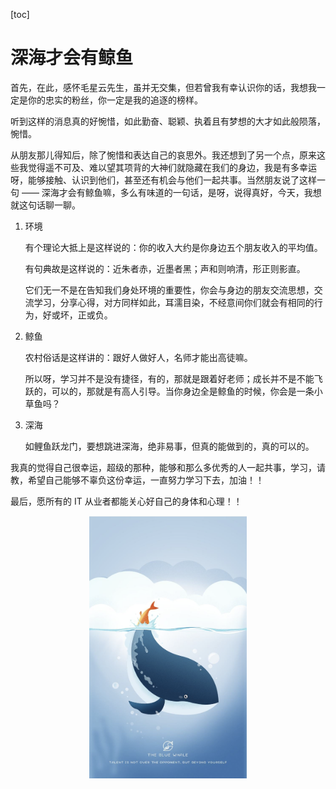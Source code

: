 [toc]

# 深海才会有鲸鱼

首先，在此，感怀毛星云先生，虽并无交集，但若曾我有幸认识你的话，我想我一定是你的忠实的粉丝，你一定是我的追逐的榜样。

听到这样的消息真的好惋惜，如此勤奋、聪颖、执着且有梦想的大才如此般陨落，惋惜。

从朋友那儿得知后，除了惋惜和表达自己的哀思外。我还想到了另一个点，原来这些我觉得遥不可及、难以望其项背的大神们就隐藏在我们的身边，我是有多幸运呀，能够接触、认识到他们，甚至还有机会与他们一起共事。当然朋友说了这样一句 —— 深海才会有鲸鱼嘛，多么有味道的一句话，是呀，说得真好，今天，我想就这句话聊一聊。

1. 环境

   有个理论大抵上是这样说的：你的收入大约是你身边五个朋友收入的平均值。

   有句典故是这样说的：近朱者赤，近墨者黑；声和则响清，形正则影直。

   它们无一不是在告知我们身处环境的重要性，你会与身边的朋友交流思想，交流学习，分享心得，对方同样如此，耳濡目染，不经意间你们就会有相同的行为，好或坏，正或负。

2. 鲸鱼

   农村俗话是这样讲的：跟好人做好人，名师才能出高徒嘛。

   所以呀，学习并不是没有捷径，有的，那就是跟着好老师；成长并不是不能飞跃的，可以的，那就是有高人引导。当你身边全是鲸鱼的时候，你会是一条小草鱼吗？

3. 深海

   如鲤鱼跃龙门，要想跳进深海，绝非易事，但真的能做到的，真的可以的。

我真的觉得自己很幸运，超级的那种，能够和那么多优秀的人一起共事，学习，请教，希望自己能够不辜负这份幸运，一直努力学习下去，加油！！

最后，愿所有的 IT 从业者都能关心好自己的身体和心理！！



<div align='center'>
	<img src='./img/jump.png' style='width: 50%' />
</div>

